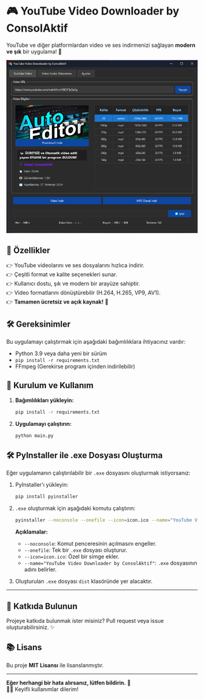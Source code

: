 # 🎮 YouTube Video Downloader by ConsolAktif

YouTube ve diğer platformlardan video ve ses indirmenizi sağlayan **modern ve şık** bir uygulama! 🚀

![Ekran Görüntüsü](img/screenshot.png) <!-- Eğer varsa, bir ekran görüntüsü ekleyebilirsiniz -->

## 📌 Özellikler

👉 YouTube videolarını ve ses dosyalarını hızlıca indirir.  
👉 Çeşitli format ve kalite seçenekleri sunar.  
👉 Kullanıcı dostu, şık ve modern bir arayüze sahiptir.  
👉 Video formatlarını dönüştürebilir (H.264, H.265, VP9, AV1).  
👉 **Tamamen ücretsiz ve açık kaynak!** 🎉

## 🛠️ Gereksinimler

Bu uygulamayı çalıştırmak için aşağıdaki bağımlılıklara ihtiyacınız vardır:

- Python 3.9 veya daha yeni bir sürüm
- `pip install -r requirements.txt`
- FFmpeg (Gerekirse program içinden indirilebilir)

## 🚀 Kurulum ve Kullanım

1. **Bağımlılıkları yükleyin:**
   ```sh
   pip install -r requirements.txt
   ```
2. **Uygulamayı çalıştırın:**
   ```sh
   python main.py
   ```

## 🛠️ PyInstaller ile .exe Dosyası Oluşturma

Eğer uygulamanın çalıştırılabilir bir `.exe` dosyasını oluşturmak istiyorsanız:

1. PyInstaller'ı yükleyin:
   ```sh
   pip install pyinstaller
   ```
2. `.exe` oluşturmak için aşağıdaki komutu çalıştırın:

   ```sh
   pyinstaller --noconsole --onefile --icon=icon.ico --name="YouTube Video Downloader by ConsolAktif" main.py
   ```

   **Açıklamalar:**

   - `--noconsole`: Komut penceresinin açılmasını engeller.
   - `--onefile`: Tek bir `.exe` dosyası oluşturur.
   - `--icon=icon.ico`: Özel bir simge ekler.
   - `--name="YouTube Video Downloader by ConsolAktif"`: `.exe` dosyasının adını belirler.

3. Oluşturulan `.exe` dosyası `dist` klasöründe yer alacaktır.

---

## 🐝 Katkıda Bulunun

Projeye katkıda bulunmak ister misiniz? Pull request veya issue oluşturabilirsiniz. ✨

## 📚 Lisans

Bu proje **MIT Lisansı** ile lisanslanmıştır.

---

**Eğer herhangi bir hata alırsanız, lütfen bildirin.** 📩  
🎥🎶 Keyifli kullanımlar dilerim!
